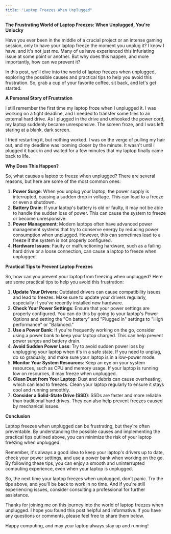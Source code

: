 ```yaml
---
title: "Laptop Freezes When Unplugged"
---
```


**The Frustrating World of Laptop Freezes: When Unplugged, You're Unlucky**

Have you ever been in the middle of a crucial project or an intense gaming session, only to have your laptop freeze the moment you unplug it? I know I have, and it's not just me. Many of us have experienced this infuriating issue at some point or another. But why does this happen, and more importantly, how can we prevent it?

In this post, we'll dive into the world of laptop freezes when unplugged, exploring the possible causes and practical tips to help you avoid this frustration. So, grab a cup of your favorite coffee, sit back, and let's get started.

**A Personal Story of Frustration**

I still remember the first time my laptop froze when I unplugged it. I was working on a tight deadline, and I needed to transfer some files to an external hard drive. As I plugged in the drive and unhooked the power cord, my laptop suddenly became unresponsive. The screen froze, and I was left staring at a blank, dark screen.

I tried restarting it, but nothing worked. I was on the verge of pulling my hair out, and my deadline was looming closer by the minute. It wasn't until I plugged it back in and waited for a few minutes that my laptop finally came back to life.

**Why Does This Happen?**

So, what causes a laptop to freeze when unplugged? There are several reasons, but here are some of the most common ones:

1. **Power Surge**: When you unplug your laptop, the power supply is interrupted, causing a sudden drop in voltage. This can lead to a freeze or even a shutdown.
2. **Battery Drain**: If your laptop's battery is old or faulty, it may not be able to handle the sudden loss of power. This can cause the system to freeze or become unresponsive.
3. **Power Management**: Modern laptops often have advanced power management systems that try to conserve energy by reducing power consumption when unplugged. However, this can sometimes lead to a freeze if the system is not properly configured.
4. **Hardware Issues**: Faulty or malfunctioning hardware, such as a failing hard drive or a loose connection, can cause a laptop to freeze when unplugged.

**Practical Tips to Prevent Laptop Freezes**

So, how can you prevent your laptop from freezing when unplugged? Here are some practical tips to help you avoid this frustration:

1. **Update Your Drivers**: Outdated drivers can cause compatibility issues and lead to freezes. Make sure to update your drivers regularly, especially if you've recently installed new hardware.
2. **Check Your Power Settings**: Ensure that your power settings are properly configured. You can do this by going to your laptop's Power Options and setting the "On battery" and "Plugged in" settings to "High performance" or "Balanced."
3. **Use a Power Bank**: If you're frequently working on the go, consider using a power bank to keep your laptop charged. This can help prevent power surges and battery drain.
4. **Avoid Sudden Power Loss**: Try to avoid sudden power loss by unplugging your laptop when it's in a safe state. If you need to unplug, do so gradually, and make sure your laptop is in a low-power mode.
5. **Monitor Your System Resources**: Keep an eye on your system resources, such as CPU and memory usage. If your laptop is running low on resources, it may freeze when unplugged.
6. **Clean Dust from Your Laptop**: Dust and debris can cause overheating, which can lead to freezes. Clean your laptop regularly to ensure it stays cool and running smoothly.
7. **Consider a Solid-State Drive (SSD)**: SSDs are faster and more reliable than traditional hard drives. They can also help prevent freezes caused by mechanical issues.

**Conclusion**

Laptop freezes when unplugged can be frustrating, but they're often preventable. By understanding the possible causes and implementing the practical tips outlined above, you can minimize the risk of your laptop freezing when unplugged.

Remember, it's always a good idea to keep your laptop's drivers up to date, check your power settings, and use a power bank when working on the go. By following these tips, you can enjoy a smooth and uninterrupted computing experience, even when your laptop is unplugged.

So, the next time your laptop freezes when unplugged, don't panic. Try the tips above, and you'll be back to work in no time. And if you're still experiencing issues, consider consulting a professional for further assistance.

Thanks for joining me on this journey into the world of laptop freezes when unplugged. I hope you found this post helpful and informative. If you have any questions or comments, please feel free to share them below.

Happy computing, and may your laptop always stay up and running!